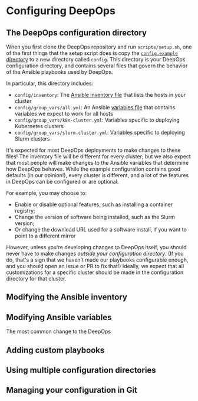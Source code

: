 Configuring DeepOps
===================

## The DeepOps configuration directory

When you first clone the DeepOps repository and run `scripts/setup.sh`, one of the first things that the setup script does is copy the [`config.example` directory](../../config.example) to a new directory called `config`.
This directory is your DeepOps configuration directory, and contains several files that govern the behavior of the Ansible playbooks used by DeepOps.

In particular, this directory includes:

- `config/inventory`: The [Ansible inventory file](https://docs.ansible.com/ansible/latest/user_guide/intro_inventory.html) that lists the hosts in your cluster
- `config/group_vars/all.yml`: An Ansible [variables file](https://docs.ansible.com/ansible/latest/user_guide/playbooks_variables.html) that contains variables we expect to work for all hosts
- `config/group_vars/k8s-cluster.yml`: Variables specific to deploying Kubernetes clusters
- `config/group_vars/slurm-cluster.yml`: Variables specific to deploying Slurm clusters

It's expected for most DeepOps deployments to make changes to these files!
The inventory file will be different for every cluster;
but we also expect that most people will make changes to the Ansible variables that determine how DeepOps behaves.
While the example configuration contains good defaults (in our opinion!), every cluster is different, and a lot of the features in DeepOps can be configured or are optional.

For example, you may choose to:

- Enable or disable optional features, such as installing a container registry;
- Change the version of software being installed, such as the Slurm version;
- Or change the download URL used for a software install, if you want to point to a different mirror

However, unless you're developing changes to DeepOps itself, you should never have to make changes *outside your configuration directory*.
(If you do, that's a sign that we haven't made our playbooks configurable enough, and you should open an issue or PR to fix that!)
Ideally, we expect that all customizations for a specific cluster should be made in the configuration directory for that cluster.


## Modifying the Ansible inventory



## Modifying Ansible variables

The most common change to the DeepOps

## Adding custom playbooks


## Using multiple configuration directories


## Managing your configuration in Git


